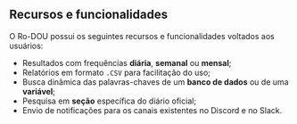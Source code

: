 ## Recursos e funcionalidades

O Ro-DOU possui os seguintes recursos e funcionalidades voltados aos usuários:

- Resultados com frequências **diária**, **semanal** ou **mensal**;
- Relatórios em formato `.CSV` para facilitação do uso;
- Busca dinâmica das palavras-chaves de um **banco de dados** ou de uma **variável**;
- Pesquisa em **seção** específica do diário oficial;
- Envio de notificações para os canais existentes no Discord e no Slack.
